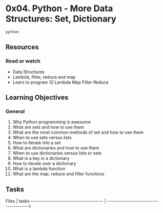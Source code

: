 <h1>0x04. Python - More Data Structures: Set, Dictionary</h1>


```python
python
```


<h2>Resources</h2>
<h3>Read or watch</h3>

<ul>
<li>Data Structures</li>
<li>Lambda, filter, reduce and map</li>
<li>Learn to program 12 Lambda Map Filter Reduce</li>
</ul>


<h2>Learning Objectives</h2>
<h3>General</h3>


1. Why Python programming is awesome
2. What are sets and how to use them
3. What are the most common methods of set and how to use them
4. When to use sets versus lists
5. How to iterate into a set
6. What are dictionaries and how to use them
7. When to use dictionaries versus lists or sets
8. What is a key in a dictionary
9. How to iterate over a dictionary
10. What is a lambda function
11. What are the map, reduce and filter functions


<h2>Tasks</h2>
Files                                 |       tasks
------------------------------------- | --------------------------------------t   
